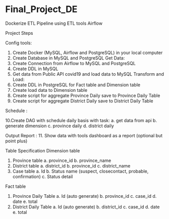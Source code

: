 # Final_Project_DE
Dockerize ETL Pipeline using ETL tools Airflow

Project Steps

Config tools:
1. Create Docker (MySQL, Airflow and PostgreSQL) in your local computer
2. Create Database in MySQL and PostgreSQL
Get Data:
3. Create Connection from Airflow to MySQL and PostgreSQL
4. Create DDL in MySQL
5. Get data from Public API covid19 and load data to MySQL
Transform and Load:
6. Create DDL in PostgreSQL for Fact table and Dimension table
7. Create load data to Dimension table
8. Create script for aggregate Province Daily save to Province Daily Table
9. Create script for aggregate District Daily save to District Daily Table

Schedule :

10.Create DAG with schedule daily basis with task:
  a. get data from api
  b. generate dimension
  c. province daily
  d. district daily

Output Report :
11. Show data with tools dashboard as a report (optional but point plus)

Table Specification
Dimension table
1. Province table
  a. province_id
  b. province_name
2. District table
  a. district_id
  b. province_id
  c. district_name
3. Case table
  a. Id
  b. Status name (suspect, closecontact, probable, confirmation)
  c. Status detail

Fact table
1. Province Daily Table
  a. Id (auto generate)
  b. province_id
  c. case_id
  d. date
  e. total
2. District Daily Table
  a. Id (auto generate)
  b. district_id
  c. case_id
  d. date
  e. total
